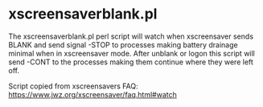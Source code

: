 # xscreensaverblank.pl

The xscreensaverblank.pl perl script will watch when xscreensaver sends BLANK 
and send signal -STOP to processes making battery drainage minimal when in 
xscreensaver mode. After unblank or logon this script will send -CONT to the 
processes making them continue where they were left off.

Script copied from xscreensavers FAQ:
https://www.jwz.org/xscreensaver/faq.html#watch
